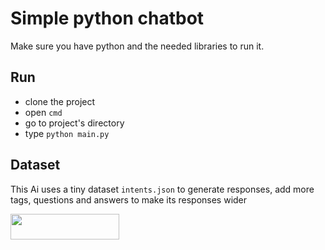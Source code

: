 # Simple python chatbot

Make sure you have python and the needed libraries to run it.

## Run

- clone the project
- open `cmd`
- go to project's directory
- type `python main.py`

## Dataset

This Ai uses a tiny dataset `intents.json` to generate responses, add more tags, questions and answers to make its responses wider

<a href="https://www.buymeacoffee.com/mmsmadi"><img src="https://www.buymeacoffee.com/assets/img/custom_images/orange_img.png" style="height: 41px !important;width: 174px !important"  target="_blank"></a>
